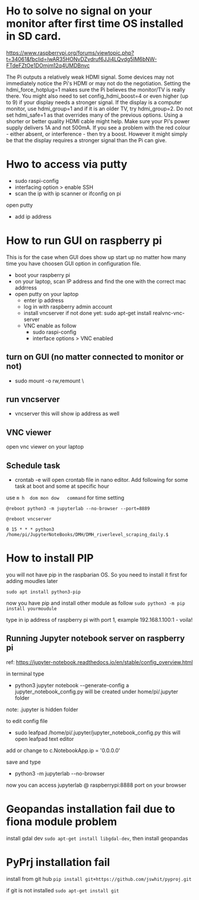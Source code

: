 # Ho to solve no signal on your monitor after first time OS installed in SD card.
https://www.raspberrypi.org/forums/viewtopic.php?t=34061&fbclid=IwAR35HONvDZvdruf6JJi4LQvdg5IM6bNW-FTdeFZtOe1DOmjm12q4UMDBnvc

The Pi outputs a relatively weak HDMI signal. Some devices may not immediately notice the Pi's HDMI or may not do the negotiation.
Setting the hdmi_force_hotplug=1 makes sure the Pi believes the monitor/TV is really there.
You might also need to set config_hdmi_boost=4 or even higher (up to 9) if your display needs a stronger signal.
If the display is a computer monitor, use hdmi_group=1 and if it is an older TV, try hdmi_group=2.
Do not set hdmi_safe=1 as that overrides many of the previous options.
Using a shorter or better quality HDMI cable might help.
Make sure your Pi's power supply delivers 1A and not 500mA.
If you see a problem with the red colour - either absent, or interference - then try a boost. However it might simply be that the display requires a stronger signal than the Pi can give.

# Hwo to access via putty
- sudo raspi-config
- interfacing option > enable SSH
- scan the ip with ip scanner or ifconfig on pi

open putty
- add ip address

# How to run GUI on raspberry pi 
This is for the case when GUI does show up start up no matter how many time you have choosen GUI option in configuration file.
- boot your raspberry pi
- on your laptop, scan IP address and find the one with the correct mac addrress
- open putty on your laptop
  - enter ip address
  - log in with raspberry admin account
  - install vncserver if not done yet: sudo apt-get install realvnc-vnc-server
  - VNC enable as follow
    - sudo raspi-config
    - interface options > VNC enabled
## turn on GUI (no matter connected to monitor or not)
- sudo mount -o rw,remount \
## run vncserver
- vncserver
this will show ip address as well
## VNC viewer
open vnc viewer on your laptop
## Schedule task
- crontab -e
will open crontab file in nano editor. Add following for some task at boot and some at specific hour

use `m h  dom mon dow   command` for time setting

`@reboot python3 -m jupyterlab --no-browser --port=8889`

`@reboot vncserver`

`0 15 * * * python3 /home/pi/JupyterNoteBooks/DMH/DMH_riverlevel_scraping_daily.$`


# How to install PIP
you will not have pip in the raspbarian OS. So you need to install it first for adding moudles later

`sudo apt install python3-pip`

now you have pip and install other module as follow
`sudo python3 -m pip install yourmoudule`

type in ip address of raspberry pi with port 1, example 192.168.1.100:1 - voila!

## Running Jupyter notebook server on raspberry pi 
ref: https://jupyter-notebook.readthedocs.io/en/stable/config_overview.html

in terminal type
- python3 jupyter notebook --generate-config
a jupyter_notebook_config.py will be created under home/pi/.jupyter folder

note: .jupyter is hidden folder

to edit config file
- sudo leafpad /home/pi/.jupyter/jupyter_notebook_config.py
this will open leafpad text editor

add or change to c.NotebookApp.ip = '0.0.0.0'

save and type
- python3 -m jupyterlab --no-browser

now you can access jupyterlab @ raspberrypi:8888 port on your browser

# Geopandas installation fail due to fiona module problem
install gdal dev `sudo apt-get install libgdal-dev`, then install geopandas

# PyPrj installation fail
install from git hub `pip install git+https://github.com/jswhit/pyproj.git`

if git is not installed `sudo apt-get install git`
